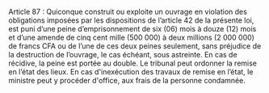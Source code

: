 Article 87 : Quiconque construit ou exploite un ouvrage en violation des obligations imposées par les dispositions de l’article 42 de la présente loi, est puni d’une peine d’emprisonnement de six (06) mois à douze (12) mois et d’une amende de cinq cent mille (500 000) à deux millions (2 000 000) de francs CFA ou de l’une de ces deux peines seulement, sans préjudice de la destruction de l’ouvrage, le cas échéant, sous astreinte.
En cas de récidive, la peine est portée au double.
Le tribunal peut ordonner la remise en l’état des lieux.
En cas d'inexécution des travaux de remise en l’état, le ministre peut y procéder d'office, aux frais de la personne condamnée.